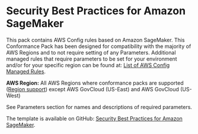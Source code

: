 # Security Best Practices for Amazon SageMaker<a name="security-best-practices-for-SageMaker"></a>

 This pack contains AWS Config rules based on Amazon SageMaker\. This Conformance Pack has been designed for compatibility with the majority of AWS Regions and to not require setting of any Parameters\. Additional managed rules that require parameters to be set for your environment and/or for your specific region can be found at: [List of AWS Config Managed Rules](https://docs.aws.amazon.com/config/latest/developerguide/managed-rules-by-aws-config.html)\. 

**AWS Region:** All AWS Regions where conformance packs are supported \([Region support](https://docs.aws.amazon.com/config/latest/developerguide/conformance-packs.html#conformance-packs-regions)\) except AWS GovCloud \(US\-East\) and AWS GovCloud \(US\-West\)

 See Parameters section for names and descriptions of required parameters\. 

The template is available on GitHub: [Security Best Practices for Amazon SageMaker](https://github.com/awslabs/aws-config-rules/blob/master/aws-config-conformance-packs/Security-Best-Practices-for-SageMaker.yaml)\.